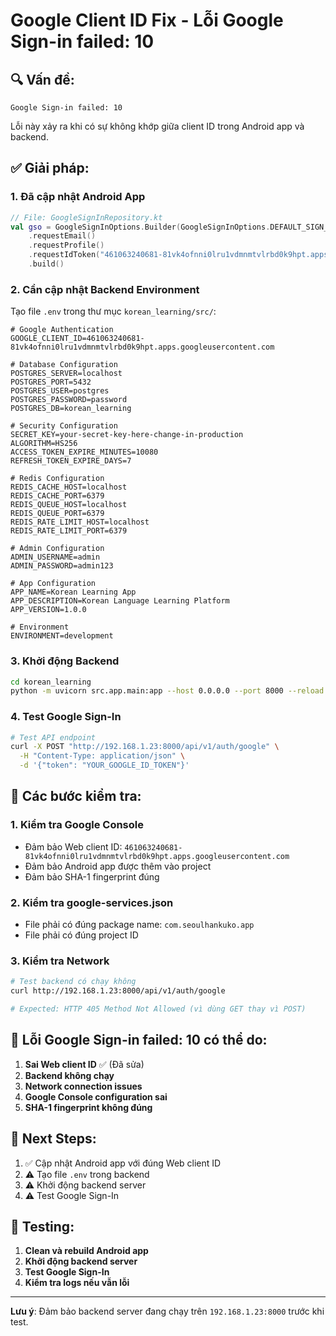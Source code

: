 # Google Client ID Fix - Lỗi Google Sign-in failed: 10

## 🔍 **Vấn đề:**
```
Google Sign-in failed: 10
```

Lỗi này xảy ra khi có sự không khớp giữa client ID trong Android app và backend.

## ✅ **Giải pháp:**

### 1. **Đã cập nhật Android App**
```kotlin
// File: GoogleSignInRepository.kt
val gso = GoogleSignInOptions.Builder(GoogleSignInOptions.DEFAULT_SIGN_IN)
    .requestEmail()
    .requestProfile()
    .requestIdToken("461063240681-81vk4ofnni0lru1vdmnmtvlrbd0k9hpt.apps.googleusercontent.com") // ✅ Web client ID đúng
    .build()
```

### 2. **Cần cập nhật Backend Environment**

Tạo file `.env` trong thư mục `korean_learning/src/`:

```env
# Google Authentication
GOOGLE_CLIENT_ID=461063240681-81vk4ofnni0lru1vdmnmtvlrbd0k9hpt.apps.googleusercontent.com

# Database Configuration
POSTGRES_SERVER=localhost
POSTGRES_PORT=5432
POSTGRES_USER=postgres
POSTGRES_PASSWORD=password
POSTGRES_DB=korean_learning

# Security Configuration
SECRET_KEY=your-secret-key-here-change-in-production
ALGORITHM=HS256
ACCESS_TOKEN_EXPIRE_MINUTES=10080
REFRESH_TOKEN_EXPIRE_DAYS=7

# Redis Configuration
REDIS_CACHE_HOST=localhost
REDIS_CACHE_PORT=6379
REDIS_QUEUE_HOST=localhost
REDIS_QUEUE_PORT=6379
REDIS_RATE_LIMIT_HOST=localhost
REDIS_RATE_LIMIT_PORT=6379

# Admin Configuration
ADMIN_USERNAME=admin
ADMIN_PASSWORD=admin123

# App Configuration
APP_NAME=Korean Learning App
APP_DESCRIPTION=Korean Language Learning Platform
APP_VERSION=1.0.0

# Environment
ENVIRONMENT=development
```

### 3. **Khởi động Backend**
```bash
cd korean_learning
python -m uvicorn src.app.main:app --host 0.0.0.0 --port 8000 --reload
```

### 4. **Test Google Sign-In**
```bash
# Test API endpoint
curl -X POST "http://192.168.1.23:8000/api/v1/auth/google" \
  -H "Content-Type: application/json" \
  -d '{"token": "YOUR_GOOGLE_ID_TOKEN"}'
```

## 🔧 **Các bước kiểm tra:**

### 1. **Kiểm tra Google Console**
- Đảm bảo Web client ID: `461063240681-81vk4ofnni0lru1vdmnmtvlrbd0k9hpt.apps.googleusercontent.com`
- Đảm bảo Android app được thêm vào project
- Đảm bảo SHA-1 fingerprint đúng

### 2. **Kiểm tra google-services.json**
- File phải có đúng package name: `com.seoulhankuko.app`
- File phải có đúng project ID

### 3. **Kiểm tra Network**
```bash
# Test backend có chạy không
curl http://192.168.1.23:8000/api/v1/auth/google

# Expected: HTTP 405 Method Not Allowed (vì dùng GET thay vì POST)
```

## 🚨 **Lỗi Google Sign-in failed: 10 có thể do:**

1. **Sai Web client ID** ✅ (Đã sửa)
2. **Backend không chạy** 
3. **Network connection issues**
4. **Google Console configuration sai**
5. **SHA-1 fingerprint không đúng**

## 🎯 **Next Steps:**

1. ✅ Cập nhật Android app với đúng Web client ID
2. ⚠️ Tạo file `.env` trong backend
3. ⚠️ Khởi động backend server
4. ⚠️ Test Google Sign-In

## 📱 **Testing:**

1. **Clean và rebuild Android app**
2. **Khởi động backend server**
3. **Test Google Sign-In**
4. **Kiểm tra logs nếu vẫn lỗi**

---

**Lưu ý**: Đảm bảo backend server đang chạy trên `192.168.1.23:8000` trước khi test.


